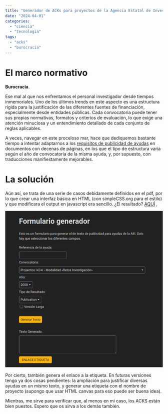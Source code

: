 ```yaml
---
title: "Generador de ACKs para proyectos de la Agencia Estatal de Investigación"
date: "2024-04-01"
categories: 
  - "ciencia"
  - "tecnologia"
tags: 
  - "acks"
  - "burocracia"
---
```


# El marco normativo

**Burocracia**.

Ese mal al que nos enfrentamos el personal investigador desde tiempos inmemoriales. Uno de los últimos trends en este aspecto es una estructura rígida para la justificación de las diferentes fuentes de financiación, especialmente desde entidades públicas. Cada convocatoria puede tener sus propias normativas, formatos y criterios de evaluación, lo que exige una atención minuciosa y un entendimiento detallado de cada conjunto de reglas aplicables.

A veces, navegar en este proceloso mar, hace que dediquemos bastante tiempo a intentar adaptarnos a los [requisitos de publicidad de ayudas](https://www.aei.gob.es/sites/default/files/inline-files/20240301_Instrucciones-comunicacion-publicidad-ayudas%20OK.pdf) en documentos con decenas de páginas, en los que el tipo de estructura varía según el año de convocatoria de la misma ayuda, y, por supuesto, con traducciones manifiestamente mejorables.

# La solución

Aún así, se trata de una serie de casos debidamente definidos en el pdf, por lo que crear una interfaz básica en HTML (con simpleCSS.org para el estilo) y que modificara el output en javascript era sencillo. ¿El resultado? [AQUÍ](https://pakitochus.github.io/generador_ayudas_aei/) ,

![Interfaz (con modo oscuro). ](images/paste-1.png)

Por cierto, también genera el enlace a la etiqueta. En futuras versiones tengo ya dos cosas pendientes: la ampliación para justificar diversas ayudas en un mismo texto, y generar una etiqueta con el nombre de proyecto (supongo que usar HTML canvas para eso puede ser buena idea).

Mientras, me sirve para verificar que, al menos en mi caso, los ACKS están bien puestos. Espero que os sirva a los demás también.